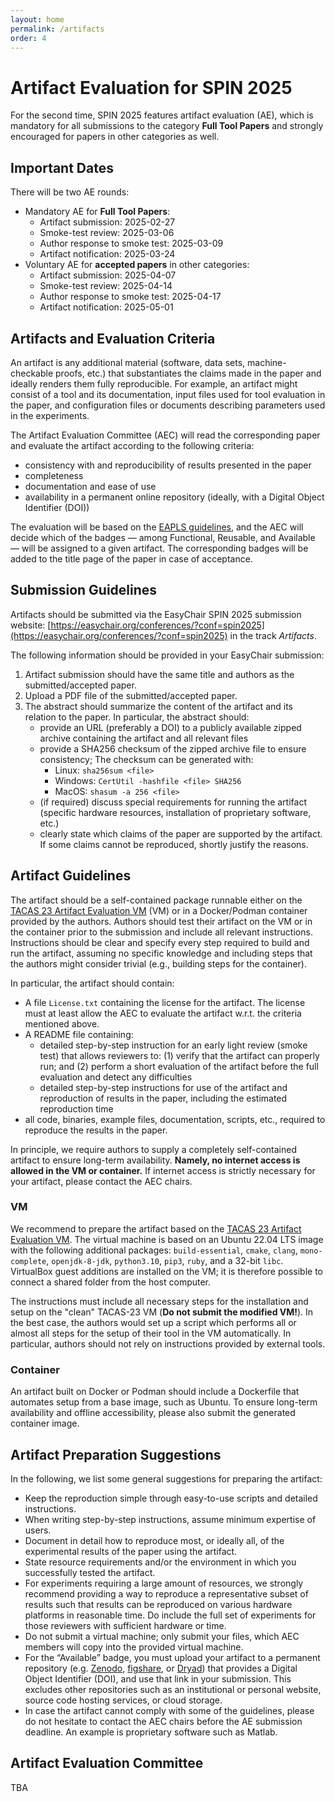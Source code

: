 ```yaml
---
layout: home
permalink: /artifacts
order: 4
---
```


# Artifact Evaluation for SPIN 2025

For the second time, SPIN 2025 features artifact evaluation (AE),
which is mandatory for all submissions to the category **Full Tool Papers** and strongly encouraged for papers in other categories as well.

## Important Dates

There will be two AE rounds:

- Mandatory AE for **Full Tool Papers**:
  - Artifact submission: 2025-02-27
  - Smoke-test review: 2025-03-06
  - Author response to smoke test: 2025-03-09
  - Artifact notification: 2025-03-24
- Voluntary AE for **accepted papers** in other categories:
  - Artifact submission: 2025-04-07
  - Smoke-test review: 2025-04-14
  - Author response to smoke test: 2025-04-17
  - Artifact notification: 2025-05-01

## Artifacts and Evaluation Criteria

An artifact is any additional material (software, data sets, machine-checkable proofs, etc.)
that substantiates the claims made in the paper and ideally renders them fully reproducible.
For example, an artifact might consist of a tool and its documentation,
input files used for tool evaluation in the paper,
and configuration files or documents describing parameters used in the experiments.

The Artifact Evaluation Committee (AEC) will read the corresponding paper and evaluate the artifact according to the following criteria:

- consistency with and reproducibility of results presented in the paper
- completeness
- documentation and ease of use
- availability in a permanent online repository (ideally, with a Digital Object Identifier (DOI))

The evaluation will be based on the [EAPLS guidelines](https://eapls.org/pages/artifact_badges/), and the AEC will decide which of the badges — among Functional, Reusable, and Available — will be assigned to a given artifact.
The corresponding badges will be added to the title page of the paper in case of acceptance.

## Submission Guidelines

Artifacts should be submitted via the EasyChair SPIN 2025 submission website:
[https://easychair.org/conferences/?conf=spin2025](https://easychair.org/conferences/?conf=spin2025) in the track _Artifacts_.

The following information should be provided in your EasyChair submission:

1. Artifact submission should have the same title and authors as the submitted/accepted paper.
2. Upload a PDF file of the submitted/accepted paper.
3. The abstract should summarize the content of the artifact and its relation to the paper. In particular, the abstract should:
   - provide an URL (preferably a DOI) to a publicly available zipped archive containing the artifact and all relevant files
   - provide a SHA256 checksum of the zipped archive file to ensure consistency; The checksum can be generated with:
     - Linux: `sha256sum <file>`
     - Windows: `CertUtil -hashfile <file> SHA256`
     - MacOS: `shasum -a 256 <file>`
   - (if required) discuss special requirements for running the artifact (specific hardware resources, installation of proprietary software, etc.)
   - clearly state which claims of the paper are supported by the artifact. If some claims cannot be reproduced, shortly justify the reasons.

## Artifact Guidelines

The artifact should be a self-contained package runnable either on the [TACAS 23 Artifact Evaluation VM](https://doi.org/10.5281/zenodo.7113223) (VM) or in a Docker/Podman container provided by the authors.
Authors should test their artifact on the VM or in the container prior to the submission and include all relevant instructions.
Instructions should be clear and specify every step required to build and run the artifact, assuming no specific knowledge and including steps that the authors might consider trivial (e.g., building steps for the container).

In particular, the artifact should contain:

- A file `License.txt` containing the license for the artifact. The license must at least allow the AEC to evaluate the artifact w.r.t. the criteria mentioned above.
- A README file containing:
  - detailed step-by-step instruction for an early light review (smoke test) that allows reviewers to: (1) verify that the artifact can properly run; and (2) perform a short evaluation of the artifact before the full evaluation and detect any difficulties
  - detailed step-by-step instructions for use of the artifact and reproduction of results in the paper, including the estimated reproduction time
- all code, binaries, example files, documentation, scripts, etc., required to reproduce the results in the paper.

In principle, we require authors to supply a completely self-contained artifact to ensure long-term availability.
**Namely, no internet access is allowed in the VM or container.**
If internet access is strictly necessary for your artifact, please contact the AEC chairs.

### VM

We recommend to prepare the artifact based on the [TACAS 23 Artifact Evaluation VM](https://doi.org/10.5281/zenodo.7113223).
The virtual machine is based on an Ubuntu 22.04 LTS image with the following additional packages: `build-essential`, `cmake`, `clang`, `mono-complete`, `openjdk-8-jdk`, `python3.10`, `pip3`, `ruby`, and a 32-bit `libc`.
VirtualBox guest additions are installed on the VM; it is therefore possible to connect a shared folder from the host computer.

The instructions must include all necessary steps for the installation and setup on the "clean" TACAS-23 VM
(**Do not submit the modified VM!**).
In the best case, the authors would set up a script which performs all or almost all steps for the setup of their tool in the VM automatically.
In particular, authors should not rely on instructions provided by external tools.

### Container

An artifact built on Docker or Podman should include a Dockerfile that automates setup from a base image, such as Ubuntu. To ensure long-term availability and offline accessibility, please also submit the generated container image.

## Artifact Preparation Suggestions

In the following, we list some general suggestions for preparing the artifact:

- Keep the reproduction simple through easy-to-use scripts and detailed instructions.
- When writing step-by-step instructions, assume minimum expertise of users.
- Document in detail how to reproduce most, or ideally all, of the experimental results of the paper using the artifact.
- State resource requirements and/or the environment in which you successfully tested the artifact.
- For experiments requiring a large amount of resources, we strongly recommend providing a way to reproduce a representative subset of results such that results can be reproduced on various hardware platforms in reasonable time. Do include the full set of experiments for those reviewers with sufficient hardware or time.
- Do not submit a virtual machine; only submit your files, which AEC members will copy into the provided virtual machine.
- For the “Available” badge, you must upload your artifact to a permanent repository (e.g. [Zenodo](https://zenodo.org/), [figshare](https://figshare.com/), or [Dryad](https://datadryad.org/)) that provides a Digital Object Identifier (DOI), and use that link in your submission. This excludes other repositories such as an institutional or personal website, source code hosting services, or cloud storage.
- In case the artifact cannot comply with some of the guidelines, please do not hesitate to contact the AEC chairs before the AE submission deadline. An example is proprietary software such as Matlab.

## Artifact Evaluation Committee

TBA
